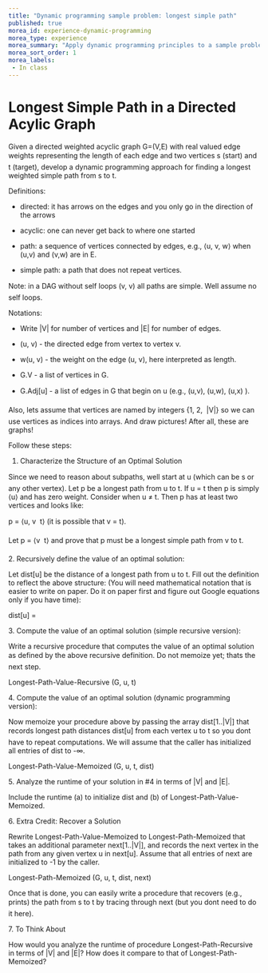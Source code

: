 ```yaml
---
title: "Dynamic programming sample problem: longest simple path"
published: true
morea_id: experience-dynamic-programming
morea_type: experience
morea_summary: "Apply dynamic programming principles to a sample problem"
morea_sort_order: 1
morea_labels:
 - In class
---
```


# Longest Simple Path in a Directed Acylic Graph

Given a directed weighted acyclic graph G=(V,E) with real valued edge weights
representing the length of each edge and two vertices s (start) and t
(target), develop a dynamic programming approach for finding a longest
weighted simple path from s to t.

Definitions:

  * directed: it has arrows on the edges and you only go in the direction of the arrows 

  * acyclic: one can never get back to where one started

  * path: a sequence of vertices connected by edges, e.g., ⟨u, v, w⟩ when (u,v) and (v,w) are in E. 

  * simple path: a path that does not repeat vertices. 

Note: in a DAG without self loops (v, v) all paths are simple. Well assume no
self loops.

  

Notations:

  * Write |V| for number of vertices and |E| for number of edges. 

  * (u, v) \- the directed edge from vertex to vertex v. 

  * w(u, v) \- the weight on the edge (u, v), here interpreted as length.

  * G.V \- a list of vertices in G. 

  * G.Adj[u] \- a list of edges in G that begin on u (e.g., (u,v), (u,w), (u,x) ). 

Also, lets assume that vertices are named by integers {1, 2,  |V|} so we can
use vertices as indices into arrays. And draw pictures! After all, these are
graphs!

  

Follow these steps:

  

1. Characterize the Structure of an Optimal Solution

  

Since we need to reason about subpaths, well start at u (which can be s or
any other vertex). Let p be a longest path from u to t. If u =  t then p is
simply ⟨u⟩ and has zero weight. Consider when u ≠ t. Then p has at least two
vertices and looks like:

  

p = ⟨u, v  t⟩   (it is possible that v = t).

  

Let p = ⟨v  t⟩ and prove that p must be a longest simple path from v to t.

  
  

2\. Recursively define the value of an optimal solution:

  

Let dist[u] be the distance of a longest path from u to t.  Fill out the
definition to reflect the above structure: (You will need mathematical
notation that is easier to write on paper. Do it on paper first and figure out
Google equations only if you have time):

  

dist[u] =

  

3\. Compute the value of an optimal solution (simple recursive version):

  

Write a recursive procedure that computes the value of an optimal solution as
defined by the above recursive definition. Do not memoize yet; thats the next
step.

  

Longest-Path-Value-Recursive (G, u, t)

  
  

4\. Compute the value of an optimal solution (dynamic programming version):

  

Now memoize your procedure above by passing the array dist[1..|V|] that
records longest path distances dist[u] from each vertex u to t so you dont
have to repeat computations. We will assume that the caller has initialized
all entries of dist to -∞.

  

Longest-Path-Value-Memoized (G, u, t, dist)

  
  

5\. Analyze the runtime of your solution in #4 in terms of |V| and |E|.

  

Include the runtime (a) to initialize dist and (b) of Longest-Path-Value-
Memoized.

  
  

6\. Extra Credit: Recover a Solution

  

Rewrite Longest-Path-Value-Memoized to Longest-Path-Memoized that takes an
additional parameter next[1..|V|], and records the next vertex in the path
from any given vertex u in next[u]. Assume that all entries of next are
initialized to -1 by the caller.

  

Longest-Path-Memoized (G, u, t, dist, next)

  

Once that is done, you can easily write a procedure that recovers (e.g.,
prints) the path from s to t by tracing through next (but you dont need to do
it here).

  

7\. To Think About

  

How would you analyze the runtime of procedure Longest-Path-Recursive in terms
of |V| and |E|? How does it compare to that of Longest-Path-Memoized?



